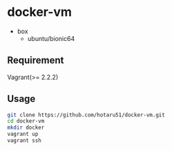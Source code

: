 # docker-vm

- box
  - ubuntu/bionic64

## Requirement

Vagrant(>= 2.2.2)

## Usage

```sh
git clone https://github.com/hotaru51/docker-vm.git
cd docker-vm
mkdir docker
vagrant up
vagrant ssh
```

